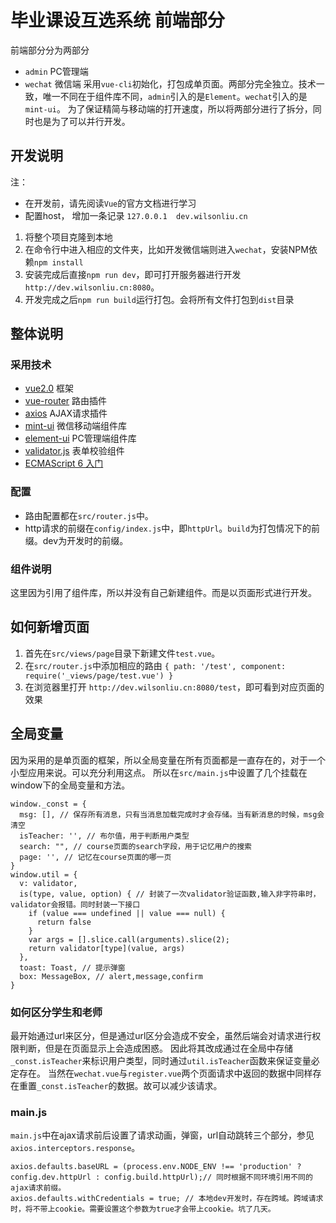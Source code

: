 # 毕业课设互选系统 前端部分
前端部分分为两部分
- `admin`  PC管理端
- `wechat` 微信端
采用`vue-cli`初始化，打包成单页面。两部分完全独立。技术一致，唯一不同在于组件库不同，`admin`引入的是`Element`。`wechat`引入的是 `mint-ui`。
为了保证精简与移动端的打开速度，所以将两部分进行了拆分，同时也是为了可以并行开发。

## 开发说明
注：
- 在开发前，请先阅读`Vue`的官方文档进行学习
- 配置host， 增加一条记录 `127.0.0.1  dev.wilsonliu.cn`

1. 将整个项目克隆到本地
2. 在命令行中进入相应的文件夹，比如开发微信端则进入`wechat`，安装NPM依赖`npm install`
3. 安装完成后直接`npm run dev`，即可打开服务器进行开发 `http://dev.wilsonliu.cn:8080`。
4. 开发完成之后`npm run build`运行打包。会将所有文件打包到`dist`目录


## 整体说明
### 采用技术
- [vue2.0](https://vuefe.cn/v2/guide/)  框架
- [vue-router](https://router.vuejs.org/zh-cn/) 路由插件
- [axios](https://github.com/mzabriskie/axios) AJAX请求插件
- [mint-ui](http://mint-ui.github.io/docs/#!/zh-cn2) 微信移动端组件库
- [element-ui](http://element.eleme.io/#/zh-CN/component/installation) PC管理端组件库
- [validator.js](https://github.com/chriso/validator.js) 表单校验组件
- [ECMAScript 6 入门](http://es6.ruanyifeng.com/)

### 配置
- 路由配置都在`src/router.js`中。
- http请求的前缀在`config/index.js`中，即`httpUrl`。`build`为打包情况下的前缀。dev为开发时的前缀。

### 组件说明
这里因为引用了组件库，所以并没有自己新建组件。而是以页面形式进行开发。

## 如何新增页面
1. 首先在`src/views/page`目录下新建文件`test.vue`。
2. 在`src/router.js`中添加相应的路由     `{ path: '/test', component: require('_views/page/test.vue') }`
3. 在浏览器里打开 `http://dev.wilsonliu.cn:8080/test`，即可看到对应页面的效果

## 全局变量
因为采用的是单页面的框架，所以全局变量在所有页面都是一直存在的，对于一个小型应用来说。可以充分利用这点。
所以在`src/main.js`中设置了几个挂载在window下的全局变量和方法。

```
window._const = {
  msg: [], // 保存所有消息，只有当消息加载完成时才会存储。当有新消息的时候，msg会清空
  isTeacher: '', // 布尔值，用于判断用户类型
  search: "", // course页面的search字段，用于记忆用户的搜索
  page: '', // 记忆在course页面的哪一页
}
window.util = {
  v: validator,
  is(type, value, option) { // 封装了一次validator验证函数,输入非字符串时，validator会报错。同时封装一下接口
    if (value === undefined || value === null) {
      return false
    }
    var args = [].slice.call(arguments).slice(2);
    return validator[type](value, args)
  },
  toast: Toast, // 提示弹窗
  box: MessageBox, // alert,message,confirm
}

```

### 如何区分学生和老师
最开始通过url来区分，但是通过url区分会造成不安全，虽然后端会对请求进行权限判断，但是在页面显示上会造成困惑。
因此将其改成通过在全局中存储`_const.isTeacher`来标识用户类型，同时通过`util.isTeacher`函数来保证变量必定存在。
当然在`wechat.vue`与`register.vue`两个页面请求中返回的数据中同样存在重置`_const.isTeacher`的数据。故可以减少该请求。

### main.js
`main.js`中在ajax请求前后设置了请求动画，弹窗，url自动跳转三个部分，参见`axios.interceptors.response`。 

```
axios.defaults.baseURL = (process.env.NODE_ENV !== 'production' ? config.dev.httpUrl : config.build.httpUrl);// 同时根据不同环境引用不同的ajax请求前缀。
axios.defaults.withCredentials = true; // 本地dev开发时，存在跨域。跨域请求时，将不带上cookie。需要设置这个参数为true才会带上cookie。坑了几天。

```